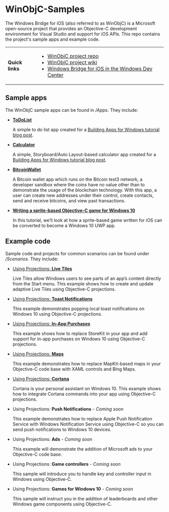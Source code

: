 # WinObjC-Samples
The Windows Bridge for iOS (also referred to as WinObjC) is a Microsoft open-source project that provides an Objective-C development environment for Visual Studio and support for iOS APIs. This repo contains the project's sample apps and example code.

<table><tr>
<td><strong>Quick links</strong></td>
<td><p><ul>
<li><a href="https://github.com/Microsoft/WinObjC">WinObjC project repo</a></li>
<li><a href="https://github.com/Microsoft/WinObjC/wiki">WinObjC project wiki</a></li>
<li><a href="https://developer.microsoft.com/en-us/windows/bridges/ios">Windows Bridge for iOS in the Windows Dev Center</a></li>
</ul></p></td>
</tr></table>

## Sample apps
The WinObjC sample apps can be found in */Apps*. They include:
- [**ToDoList**](/Apps/ToDoList)

  A simple to do list app created for a [Building Apps for Windows tutorial blog post](https://blogs.windows.com/buildingapps/2016/01/20/building-a-simple-app-with-the-windows-bridge-for-ios/).

- [**Calculator**](/Apps/Calculator)

  A simple, Storyboard/Auto Layout-based calculator app created for a [Building Apps for Windows tutorial blog post](https://blogs.windows.com/buildingapps/2016/02/18/using-the-ios-bridge-to-bring-storyboards-and-auto-layout-to-windows-10/).

- [**BitcoinWallet**](/Apps/BitcoinWallet)

  A Bitcoin wallet app which runs on the Bitcoin test3 network, a developer sandbox where the coins have no value other than to demonstrate the usage of the blockchain technology. With this app, a user can create new addresses under their control, create contacts, send and receive bitcoins, and view past transactions.

- [**Writing a sprite-based Objective-C game for Windows 10**](Scenarios/Sprites)

  In this tutorial, we’ll look at how a sprite-based game written for iOS can be converted to become a Windows 10 UWP app.

## Example code
Sample code and projects for common scenarios can be found under */Scenarios*. They include:

- [Using Projections: **Live Tiles**](Scenarios/Live%20Tiles)

  Live Tiles allow Windows users to see parts of an app’s content directly from the Start menu. This example shows how to create and update adaptive Live Tiles using Objective-C projections.

- [Using Projections: **Toast Notifications**](Scenarios/Toast%20Notifications)

  This example demonstrates popping local toast notifications on Windows 10 using Objective-C projections.

- [Using Projections: **In-App Purchases**](Scenarios/In-App%20Purchases)

  This example shows how to replace StoreKit in your app and add support for in-app purchases on Windows 10 using Objective-C projections.

- [Using Projections: **Maps**](Scenarios/Maps)

  This example demonstrates how to replace MapKit-based maps in your Objective-C code base with XAML controls and Bing Maps.

- [Using Projections: **Cortana**](Scenarios/Cortana)

  Cortana is your personal assistant on Windows 10. This example shows how to integrate Cortana commands into your app using Objective-C projections.

- Using Projections: **Push Notifications** - *Coming soon*

  This example demonstrates how to replace Apple Push Notification Service with Windows Notification Service using Objective-C so you can send push notifications to Windows 10 devices.

- Using Projections: **Ads** - *Coming soon*

  This example will demonstrate the addition of Microsoft ads to your Objective-C code base.

- Using Projections: **Game controllers** - *Coming soon*

  This sample will introduce you to handle key and controller input in Windows using Objective-C.

- Using Projections: **Games for Windows 10** - *Coming soon*

  This sample will instruct you in the addition of leaderboards and other Windows game components using Objective-C.
